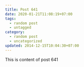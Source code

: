 ```yaml
---
title: Post 641
date: 2020-01-21T11:08:19+07:00
tags:
  - random post
  - untagged
category:
  - random post
  - uncategorized
updated: 2014-12-15T10:04:30+07:00
---
```

This is content of post 641
